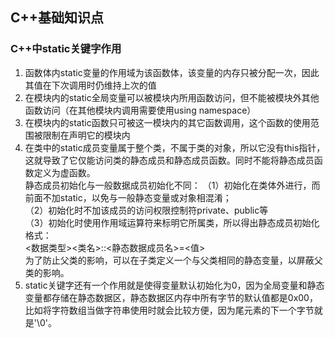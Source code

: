 ## C++基础知识点
### C++中static关键字作用
1. 函数体内static变量的作用域为该函数体，该变量的内存只被分配一次，因此其值在下次调用时仍维持上次的值
2. 在模块内的static全局变量可以被模块内所用函数访问，但不能被模块外其他函数访问（在其他模块内调用需要使用using namespace）
3. 在模块内的static函数只可被这一模块内的其它函数调用，这个函数的使用范围被限制在声明它的模块内
4. 在类中的static成员变量属于整个类，不属于类的对象，所以它没有this指针，这就导致了它仅能访问类的静态成员和静态成员函数。同时不能将静态成员函数定义为虚函数。  
静态成员初始化与一般数据成员初始化不同：
（1）初始化在类体外进行，而前面不加static，以免与一般静态变量或对象相混淆；   
（2）初始化时不加该成员的访问权限控制符private、public等  
（3）初始化时使用作用域运算符来标明它所属类，所以得出静态成员初始化格式：  
<数据类型><类名>::<静态数据成员名>=<值>  
为了防止父类的影响，可以在子类定义一个与父类相同的静态变量，以屏蔽父类的影响。
5. static关键字还有一个作用就是使得变量默认初始化为0，因为全局变量和静态变量都存储在静态数据区，静态数据区内存中所有字节的默认值都是0x00，比如将字符数组当做字符串使用时就会比较方便，因为尾元素的下一个字节就是'\0'。
